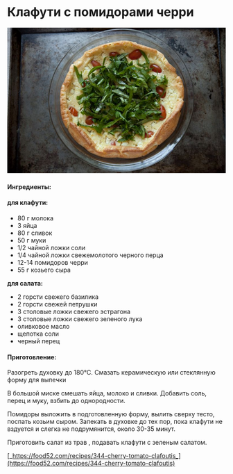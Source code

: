 # Клафути с помидорами черри

![](../../pics/1f8d20fd-07fa-4333-90a9-e52eed23f291--071911_131.jpg)

#### Ингредиенты:

#### **для клафути:**

* 80 г молока 
* 3 яйца 
* 80 г сливок 
* 50 г муки 
* 1/2 чайной ложки соли 
* 1/4 чайной ложки свежемолотого черного перца 
* 12-14 помидоров черри 
* 55 г козьего сыра 

**для салата:** 

* 2 горсти свежего базилика
* 2 горсти свежей петрушки
* 3 столовые ложки свежего эстрагона
* 3 столовые ложки свежего зеленого лука
* оливковое масло 
* щепотка соли 
* черный перец

#### Приготовление:

Разогреть духовку до 180°С. Смазать керамическую или стеклянную форму для выпечки 

В большой миске смешать яйца, молоко и сливки. Добавить соль, перец и муку, взбить до однородности. 

Помидоры выложить в подготовленную форму, вылить сверху тесто, поспать козьим сыром. Запекать в духовке до тех пор, пока клафути не вздуется и слегка не подрумянится, около 30-35 минут. 

Приготовить салат из трав , подавать клафути с зеленым салатом. 

[_https://food52.com/recipes/344-cherry-tomato-clafoutis_](https://food52.com/recipes/344-cherry-tomato-clafoutis)

